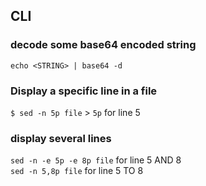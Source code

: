 ## CLI

### decode some base64 encoded string
`echo <STRING> | base64 -d`

### Display a specific line in a file
`$ sed -n 5p file` > `5p` for line 5
### display several lines
`sed -n -e 5p -e 8p file` for line 5 AND 8\
`sed -n 5,8p file` for line 5 TO 8
